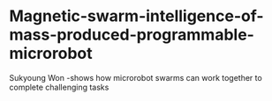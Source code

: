 # Magnetic-swarm-intelligence-of-mass-produced-programmable-microrobot
Sukyoung Won -shows how microrobot swarms can work together to complete challenging tasks
